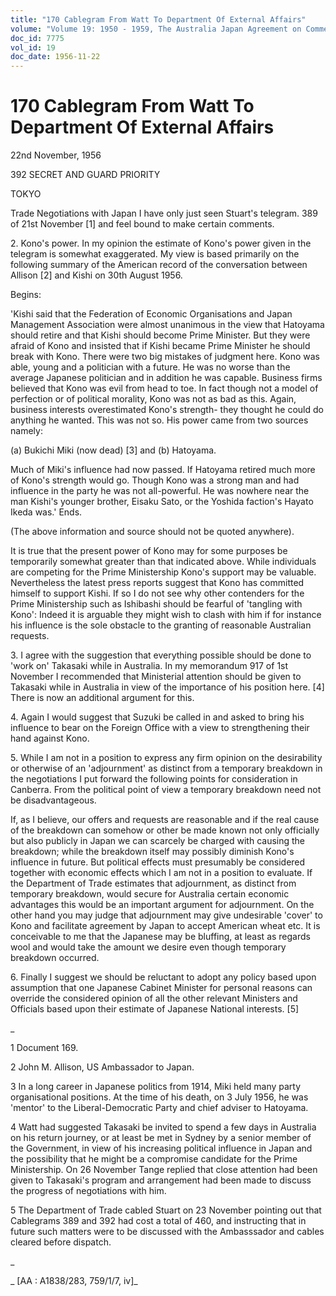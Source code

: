 ```yaml
---
title: "170 Cablegram From Watt To Department Of External Affairs"
volume: "Volume 19: 1950 - 1959, The Australia Japan Agreement on Commerce"
doc_id: 7775
vol_id: 19
doc_date: 1956-11-22
---
```


# 170 Cablegram From Watt To Department Of External Affairs

22nd November, 1956

392 SECRET AND GUARD PRIORITY

TOKYO

Trade Negotiations with Japan I have only just seen Stuart's telegram. 389 of 21st November [1] and feel bound to make certain comments.

2\. Kono's power. In my opinion the estimate of Kono's power given in the telegram is somewhat exaggerated. My view is based primarily on the following summary of the American record of the conversation between Allison [2] and Kishi on 30th August 1956.

Begins:

'Kishi said that the Federation of Economic Organisations and Japan Management Association were almost unanimous in the view that Hatoyama should retire and that Kishi should become Prime Minister. But they were afraid of Kono and insisted that if Kishi became Prime Minister he should break with Kono. There were two big mistakes of judgment here. Kono was able, young and a politician with a future. He was no worse than the average Japanese politician and in addition he was capable. Business firms believed that Kono was evil from head to toe. In fact though not a model of perfection or of political morality, Kono was not as bad as this. Again, business interests overestimated Kono's strength- they thought he could do anything he wanted. This was not so. His power came from two sources namely:

(a) Bukichi Miki (now dead) [3] and (b) Hatoyama.

Much of Miki's influence had now passed. If Hatoyama retired much more of Kono's strength would go. Though Kono was a strong man and had influence in the party he was not all-powerful. He was nowhere near the man Kishi's younger brother, Eisaku Sato, or the Yoshida faction's Hayato Ikeda was.' Ends.

(The above information and source should not be quoted anywhere).

It is true that the present power of Kono may for some purposes be temporarily somewhat greater than that indicated above. While individuals are competing for the Prime Ministership Kono's support may be valuable. Nevertheless the latest press reports suggest that Kono has committed himself to support Kishi. If so I do not see why other contenders for the Prime Ministership such as Ishibashi should be fearful of 'tangling with Kono': Indeed it is arguable they might wish to clash with him if for instance his influence is the sole obstacle to the granting of reasonable Australian requests.

3\. I agree with the suggestion that everything possible should be done to 'work on' Takasaki while in Australia. In my memorandum 917 of 1st November I recommended that Ministerial attention should be given to Takasaki while in Australia in view of the importance of his position here. [4] There is now an additional argument for this.

4\. Again I would suggest that Suzuki be called in and asked to bring his influence to bear on the Foreign Office with a view to strengthening their hand against Kono.

5\. While I am not in a position to express any firm opinion on the desirability or otherwise of an 'adjournment' as distinct from a temporary breakdown in the negotiations I put forward the following points for consideration in Canberra. From the political point of view a temporary breakdown need not be disadvantageous.

If, as I believe, our offers and requests are reasonable and if the real cause of the breakdown can somehow or other be made known not only officially but also publicly in Japan we can scarcely be charged with causing the breakdown; while the breakdown itself may possibly diminish Kono's influence in future. But political effects must presumably be considered together with economic effects which I am not in a position to evaluate. If the Department of Trade estimates that adjournment, as distinct from temporary breakdown, would secure for Australia certain economic advantages this would be an important argument for adjournment. On the other hand you may judge that adjournment may give undesirable 'cover' to Kono and facilitate agreement by Japan to accept American wheat etc. It is conceivable to me that the Japanese may be bluffing, at least as regards wool and would take the amount we desire even though temporary breakdown occurred.

6\. Finally I suggest we should be reluctant to adopt any policy based upon assumption that one Japanese Cabinet Minister for personal reasons can override the considered opinion of all the other relevant Ministers and Officials based upon their estimate of Japanese National interests. [5]

_

1 Document 169.

2 John M. Allison, US Ambassador to Japan.

3 In a long career in Japanese politics from 1914, Miki held many party organisational positions. At the time of his death, on 3 July 1956, he was 'mentor' to the Liberal-Democratic Party and chief adviser to Hatoyama.

4 Watt had suggested Takasaki be invited to spend a few days in Australia on his return journey, or at least be met in Sydney by a senior member of the Government, in view of his increasing political influence in Japan and the possibility that he might be a compromise candidate for the Prime Ministership. On 26 November Tange replied that close attention had been given to Takasaki's program and arrangement had been made to discuss the progress of negotiations with him.

5 The Department of Trade cabled Stuart on 23 November pointing out that Cablegrams 389 and 392 had cost a total of 460, and instructing that in future such matters were to be discussed with the Ambasssador and cables cleared before dispatch.

_

_ [AA : A1838/283, 759/1/7, iv]_
